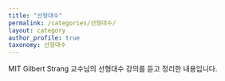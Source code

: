 ```yaml
---
title: "선형대수"
permalink: /categories/선형대수/
layout: category
author_profile: true
taxonomy: 선형대수
---
```


MIT Gilbert Strang 교수님의 선형대수 강의를 듣고 정리한 내용입니다. 
